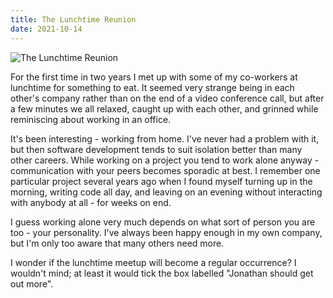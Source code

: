 ```yaml
---
title: The Lunchtime Reunion
date: 2021-10-14
---
```


![The Lunchtime Reunion](https://source.unsplash.com/cckf4TsHAuw/1600x900)

For the first time in two years I met up with some of my co-workers at lunchtime for something to eat. It seemed very strange being in each other's company rather than on the end of a video conference call, but after a few minutes we all relaxed, caught up with each other, and grinned while reminiscing about working in an office.

It's been interesting - working from home. I've never had a problem with it, but then software development tends to suit isolation better than many other careers. While working on a project you tend to work alone anyway - communication with your peers becomes sporadic at best. I remember one particular project several years ago when I found myself turning up in the morning, writing code all day, and leaving on an evening without interacting with anybody at all - for weeks on end.

I guess working alone very much depends on what sort of person you are too - your personality. I've always been happy enough in my own company, but I'm only too aware that many others need more.

I wonder if the lunchtime meetup will become a regular occurrence? I wouldn't mind; at least it would tick the box labelled "Jonathan should get out more".